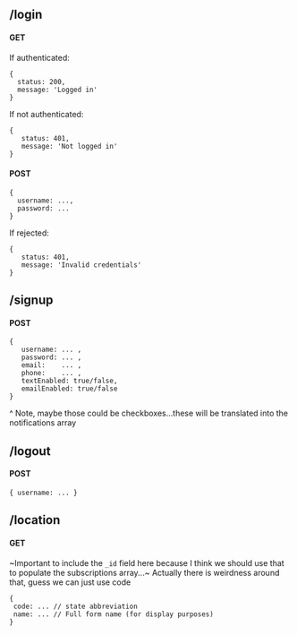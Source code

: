 ## /login 

#### GET 

If authenticated: 
```
{ 
  status: 200, 
  message: 'Logged in'
}
``` 

If not authenticated: 
``` 
{ 
   status: 401, 
   message: 'Not logged in' 
}
```

#### POST 

```
{ 
  username: ..., 
  password: ... 
} 
```

If rejected: 

``` 
{ 
   status: 401, 
   message: 'Invalid credentials'
} 
```

## /signup 

#### POST 

```
{ 
   username: ... ,
   password: ... ,
   email:    ... ,
   phone:    ... ,
   textEnabled: true/false,
   emailEnabled: true/false
} 
```

^ Note, maybe those could be checkboxes...these will be translated into the notifications array 

## /logout 

#### POST 

```
{ username: ... } 
```

## /location 

#### GET 

~Important to include the `_id` field here because I think we should use that to populate the subscriptions array...~ Actually there is weirdness around that, guess we can just use code  

```
{ 
 code: ... // state abbreviation 
 name: ... // Full form name (for display purposes) 
}
```  
